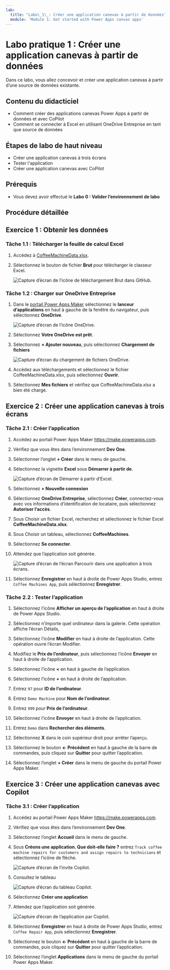 ```yaml
---
lab:
  title: "Labo\_1\_: Créer une application canevas à partir de données"
  module: 'Module 1: Get started with Power Apps canvas apps'
---
```


# Labo pratique 1 : Créer une application canevas à partir de données

Dans ce labo, vous allez concevoir et créer une application canevas à partir d’une source de données existante.

## Contenu du didacticiel

- Comment créer des applications canevas Power Apps à partir de données et avec CoPilot
- Comment se connecter à Excel en utilisant OneDrive Entreprise en tant que source de données

## Étapes de labo de haut niveau

- Créer une application canevas à trois écrans
- Tester l'application
- Créer une application canevas avec CoPilot
  
## Prérequis

- Vous devez avoir effectué le **Labo 0 : Valider l’environnement de labo**

## Procédure détaillée

## Exercice 1 : Obtenir les données

### Tâche 1.1 : Télécharger la feuille de calcul Excel

1. Accédez à [CoffeeMachineData.xlsx](https://github.com/MicrosoftDocs/mslearn-developer-tools-power-platform/blob/master/power-apps/coffee-machine-data/CoffeeMachineData.xlsx).

1. Sélectionnez le bouton de fichier **Brut** pour télécharger le classeur Excel.

    ![Capture d’écran de l’icône de téléchargement Brut dans GitHub.](../media/raw-download.png)

### Tâche 1.2 : Charger sur OneDrive Entreprise

1. Dans le [portail Power Apps Maker](https://make.powerapps.com) sélectionnez le **lanceur d’applications** en haut à gauche de la fenêtre du navigateur, puis sélectionnez **OneDrive**.

    ![Capture d’écran de l’icône OneDrive.](../media/select-onedrive.png)

1. Sélectionnez **Votre OneDrive est prêt**.

1. Sélectionnez **+ Ajouter nouveau**, puis sélectionnez **Chargement de fichiers**

    ![Capture d’écran du chargement de fichiers OneDrive.](../media/select-onedrive-upload.png)

1. Accédez aux téléchargements et sélectionnez le fichier CoffeeMachineData.xlsx, puis sélectionnez **Ouvrir**.

1. Sélectionnez **Mes fichiers** et vérifiez que CoffeeMachineData.xlsx a bien été chargé.

## Exercice 2 : Créer une application canevas à trois écrans

### Tâche 2.1 : Créer l’application

1. Accédez au portail Power Apps Maker <https://make.powerapps.com>.

1. Vérifiez que vous êtes dans l’environnement **Dev One**.

1. Sélectionner l’onglet **+ Créer** dans le menu de gauche.

1. Sélectionnez la vignette **Excel** sous **Démarrer à partir de**.

    ![Capture d’écran de Démarrer à partir d’Excel.](../media/start-from-excel.png)

1. Sélectionnez **+ Nouvelle connexion**

1. Sélectionnez **OneDrive Entreprise**, sélectionnez **Créer**, connectez-vous avec vos informations d’identification de locataire, puis sélectionnez **Autoriser l’accès**.

1. Sous Choisir un fichier Excel, recherchez et sélectionnez le fichier Excel **CoffeeMachineData.xlsx**.

1. Sous Choisir un tableau, sélectionnez **CoffeeMachines**.

1. Sélectionnez **Se connecter**.

1. Attendez que l’application soit générée.

    ![Capture d’écran de l’écran Parcourir dans une application à trois écrans.](../media/three-screen-app-browse-screen.png)

1. Sélectionnez **Enregistrer** en haut à droite de Power Apps Studio, entrez `Coffee Machines App`, puis sélectionnez **Enregistrer**.

### Tâche 2.2 : Tester l’application

1. Sélectionnez l’icône **Afficher un aperçu de l’application** en haut à droite de Power Apps Studio.

1. Sélectionnez n’importe quel ordinateur dans la galerie. Cette opération affiche l’écran Détails,

1. Sélectionnez l’icône **Modifier** en haut à droite de l’application. Cette opération ouvre l’écran Modifier.

1. Modifiez le **Prix de l’ordinateur**, puis sélectionnez l’icône **Envoyer** en haut à droite de l’application.

1. Sélectionnez l’icône **<** en haut à gauche de l’application.

1. Sélectionnez l’icône **+** en haut à droite de l’application.

1. Entrez `97` pour **ID de l’ordinateur**.

1. Entrez `Demo Machine` pour **Nom de l’ordinateur**.

1. Entrez `999` pour **Prix de l’ordinateur**.

1. Sélectionnez l’icône **Envoyer** en haut à droite de l’application.

1. Entrez `Demo` dans **Rechercher des éléments**.

1. Sélectionnez **X** dans le coin supérieur droit pour arrêter l’aperçu.

1. Sélectionnez le bouton **<- Précédent** en haut à gauche de la barre de commandes, puis cliquez sur **Quitter** pour quitter l’application.

1. Sélectionnez l’onglet **+ Créer** dans le menu de gauche du portail Power Apps Maker.

## Exercice 3 : Créer une application canevas avec Copilot

### Tâche 3.1 : Créer l’application

1. Accédez au portail Power Apps Maker <https://make.powerapps.com>.

1. Vérifiez que vous êtes dans l’environnement **Dev One**.

1. Sélectionnez l’onglet **Accueil** dans le menu de gauche.

1. Sous **Créons une application. Que doit-elle faire ?** entrez `Track coffee machine repairs for customers and assign repairs to technicians` et sélectionnez l’icône de flèche.

    ![Capture d’écran de l’invite Copilot.](../media/copilot-prompt.png)

1. Consultez le tableau

    ![Capture d’écran du tableau Copilot.](../media/copilot-table.png)

1. Sélectionnez **Créer une application**

1. Attendez que l’application soit générée.

    ![Capture d’écran de l’application par Copilot.](../media/copilot-app.png)

1. Sélectionnez **Enregistrer** en haut à droite de Power Apps Studio, entrez `Coffee Repair App`, puis sélectionnez **Enregistrer**.

1. Sélectionnez le bouton **<- Précédent** en haut à gauche de la barre de commandes, puis cliquez sur **Quitter** pour quitter l’application.

1. Sélectionnez l’onglet **Applications** dans le menu de gauche du portail Power Apps Maker.
